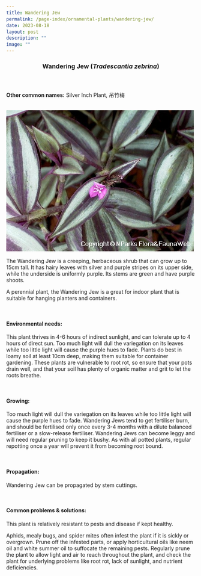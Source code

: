 ```yaml
---
title: Wandering Jew
permalink: /page-index/ornamental-plants/wandering-jew/
date: 2023-08-18
layout: post
description: ""
image: ""
---
```

<header> 
	<h3>Wandering Jew (<em>Tradescantia zebrina</em>)</h3> 
</header>

<section>
	<p><strong>Other common names:</strong> Silver Inch Plant, 吊竹梅</p>
	<br>
</section>

<section>
	<img title="Photo by Flora and Fauna Web." src="/images/Plants/wanderingjew_ffw.jfif">
	<p>The Wandering Jew is a creeping, herbaceous shrub that can grow up to 15cm tall. It has hairy leaves with silver and purple stripes on its upper side, while the underside is uniformly purple. Its stems are green and have purple shoots.</p>
	<p>A perennial plant, the Wandering Jew is a great for indoor plant that is suitable for hanging planters and containers.</p>
	 <br> 
</section> 
 
<section> 
  <h4>Environmental needs:</h4> 
  <p>This plant thrives in 4-6 hours of indirect sunlight, and can tolerate up to 4 hours of direct sun. Too much light will dull the variegation on its leaves while too little light will cause the purple hues to fade.  Plants do best in loamy soil at least 10cm deep, making them suitable for container gardening. These plants are vulnerable to root rot, so ensure that your pots drain well, and that your soil has plenty of organic matter and grit to let the roots breathe.</p> 
	<br>
</section>

<section> 
  <h4>Growing:</h4> 
	<p>Too much light will dull the variegation on its leaves while too little light will cause the purple hues to fade. Wandering Jews tend to get fertiliser burn, and should be fertilised only once every 3-4 months with a dilute balanced fertiliser or a slow-release fertiliser.  Wandering Jews can become leggy and will need regular pruning to keep it bushy. As with all potted plants, regular repotting once a year will prevent it from becoming root bound.</p> 
	<br> 
</section> 

<section> 
  <h4>Propagation:</h4> 
	<p>Wandering Jew can be propagated by stem cuttings.</p> 
	<br> 
</section> 
 
<section> 
  <h4>Common problems &amp; solutions:</h4> 
	<p>This plant is relatively resistant to pests and disease if kept healthy.</p>
	<p>Aphids, mealy bugs, and spider mites often infest the plant if it is sickly or overgrown. Prune off the infested parts, or apply horticultural oils like neem oil and white summer oil to suffocate the remaining pests. Regularly prune the plant to allow light and air to reach throughout the plant, and check the plant for underlying problems like root rot, lack of sunlight, and nutrient deficiencies.</p>
	<br> 
</section>